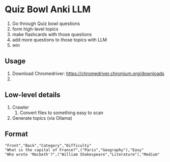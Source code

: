 # Quiz Bowl Anki LLM
1. Go through Quiz bowl questions
2. form high-level topics
3. make flashcards with those questions
4. add more questions to those topics with LLM
5. win

## Usage 
1. Download Chromedriver: https://chromedriver.chromium.org/downloads
2. 


## Low-level details

1. Crawler
   1. Convert files to something easy to scan
2. Generate topics (via Ollama)


## Format
```
"Front","Back","Category","Difficulty"
"What is the capital of France?",("Paris","Geography"),"Easy"
"Who wrote 'Macbeth'?",("William Shakespeare","Literature"),"Medium"
```
